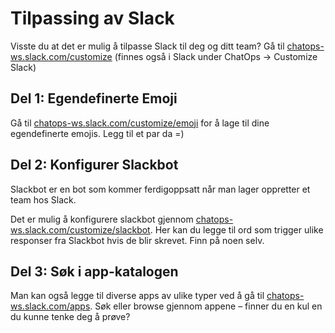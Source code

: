 # Tilpassing av Slack
Visste du at det er mulig å tilpasse Slack til deg og ditt team? Gå til [chatops-ws.slack.com/customize](https://chatops-ws.slack.com/customize) (finnes også i Slack under ChatOps -> Customize Slack)

## Del 1: Egendefinerte Emoji
Gå til [chatops-ws.slack.com/customize/emoji](https://chatops-ws.slack.com/customize/emoji) for å lage til dine egendefinerte emojis. Legg til et par da =) 

## Del 2: Konfigurer Slackbot 
Slackbot er en bot som kommer ferdigoppsatt når man lager oppretter et team hos Slack.

Det er mulig å konfigurere slackbot gjennom [chatops-ws.slack.com/customize/slackbot](https://chatops-ws.slack.com/customize/slackbot). Her kan du legge til ord som trigger ulike responser fra Slackbot hvis de blir skrevet. Finn på noen selv. 

## Del 3: Søk i app-katalogen
Man kan også legge til diverse apps av ulike typer ved å gå til [chatops-ws.slack.com/apps](https://chatops-ws.slack.com/apps). Søk eller browse gjennom appene – finner du en kul en du kunne tenke deg å prøve?
